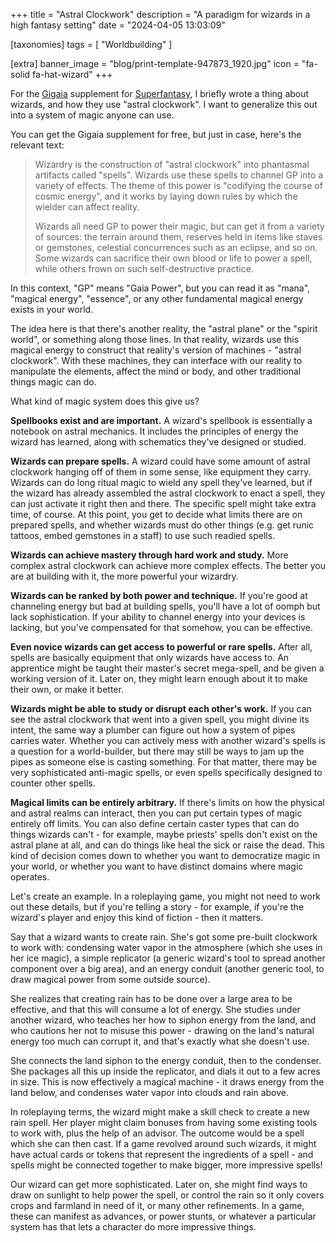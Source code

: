 +++
title = "Astral Clockwork"
description = "A paradigm for wizards in a high fantasy setting"
date = "2024-04-05 13:03:09"

[taxonomies]
tags = [ "Worldbuilding" ]

[extra]
banner_image = "blog/print-template-947873_1920.jpg"
icon = "fa-solid fa-hat-wizard"
+++

For the [Gigaia](https://astralfrontier.itch.io/gigaia) supplement
for [Superfantasy](https://mataramg.itch.io/superfantasy),
I briefly wrote a thing about wizards, and how they use "astral clockwork".
I want to generalize this out into a system of magic anyone can use.

<!-- more -->

You can get the Gigaia supplement for free, but just in case,
here's the relevant text:

> Wizardry is the construction of "astral clockwork" into phantasmal artifacts called "spells". Wizards use these spells to channel GP into a variety of effects. The theme of this power is "codifying the course of cosmic energy", and it works by laying down rules by which the wielder can affect reality.
> 
> Wizards all need GP to power their magic, but can get it from a variety of sources: the terrain around them, reserves held in items like staves or gemstones, celestial concurrences such as an eclipse, and so on. Some wizards can sacrifice their own blood or life to power a spell, while others frown on such self-destructive practice.

In this context, "GP" means "Gaia Power", but you can read it as "mana", "magical energy",
"essence", or any other fundamental magical energy exists in your world.

The idea here is that there's another reality, the "astral plane" or the "spirit world",
or something along those lines. In that reality, wizards use this magical energy
to construct that reality's version of machines - "astral clockwork".
With these machines, they can interface with our reality to manipulate the elements,
affect the mind or body, and other traditional things magic can do.

What kind of magic system does this give us?

**Spellbooks exist and are important.** A wizard's spellbook is essentially a notebook on astral mechanics. It includes the principles of energy the wizard has learned, along with schematics they've designed or studied.

**Wizards can prepare spells.** A wizard could have some amount of astral clockwork hanging off of them in some sense, like equipment they carry. Wizards can do long ritual magic to wield any spell they've learned, but if the wizard has already assembled the astral clockwork to enact a spell, they can just activate it right then and there. The specific spell might take extra time, of course. At this point, you get to decide what limits there are on prepared spells, and whether wizards must do other things (e.g. get runic tattoos, embed gemstones in a staff) to use such readied spells.

**Wizards can achieve mastery through hard work and study.** More complex astral clockwork can achieve more complex effects. The better you are at building with it, the more powerful your wizardry.

**Wizards can be ranked by both power and technique.** If you're good at channeling energy but bad at building spells, you'll have a lot of oomph but lack sophistication. If your ability to channel energy into your devices is lacking, but you've compensated for that somehow, you can be effective.

**Even novice wizards can get access to powerful or rare spells.** After all, spells are basically equipment that only wizards have access to. An apprentice might be taught their master's secret mega-spell, and be given a working version of it. Later on, they might learn enough about it to make their own, or make it better.

**Wizards might be able to study or disrupt each other's work.** If you can see the astral clockwork that went into a given spell, you might divine its intent, the same way a plumber can figure out how a system of pipes carries water. Whether you can actively mess with another wizard's spells is a question for a world-builder, but there may still be ways to jam up the pipes as someone else is casting something. For that matter, there may be very sophisticated anti-magic spells, or even spells specifically designed to counter other spells.

**Magical limits can be entirely arbitrary.** If there's limits on how the physical and astral realms can interact, then you can put certain types of magic entirely off limits. You can also define certain caster types that can do things wizards can't - for example, maybe priests' spells don't exist on the astral plane at all, and can do things like heal the sick or raise the dead. This kind of decision comes down to whether you want to democratize magic in your world, or whether you want to have distinct domains where magic operates.

Let's create an example. In a roleplaying game, you might not need to work out these details, but if you're telling a story - for example, if you're the wizard's player and enjoy this kind of fiction - then it matters.

Say that a wizard wants to create rain. She's got some pre-built clockwork to work with: condensing water vapor in the atmosphere (which she uses in her ice magic), a simple replicator (a generic wizard's tool to spread another component over a big area), and an energy conduit (another generic tool, to draw magical power from some outside source).

She realizes that creating rain has to be done over a large area to be effective, and that this will consume a lot of energy. She studies under another wizard, who teaches her how to siphon energy from the land, and who cautions her not to misuse this power - drawing on the land's natural energy too much can corrupt it, and that's exactly what she doesn't use.

She connects the land siphon to the energy conduit, then to the condenser. She packages all this up inside the replicator, and dials it out to a few acres in size. This is now effectively a magical machine - it draws energy from the land below, and condenses water vapor into clouds and rain above.

In roleplaying terms, the wizard might make a skill check to create a new rain spell. Her player might claim bonuses from having some existing tools to work with, plus the help of an advisor. The outcome would be a spell which she can then cast.
If a game revolved around such wizards, it might have actual cards or tokens that represent the ingredients of a spell - and spells might be connected together to make bigger, more impressive spells!

Our wizard can get more sophisticated. Later on, she might find ways to draw on sunlight to help power the spell, or control the rain so it only covers crops and farmland in need of it, or many other refinements. In a game, these can manifest as advances, or power stunts, or whatever a particular system has that lets a character do more impressive things.